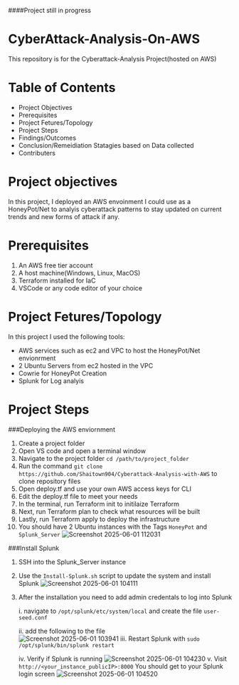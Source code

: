 ####Project still in progress
# CyberAttack-Analysis-On-AWS
This repository is for the Cyberattack-Analysis Project(hosted on AWS) 

# Table of Contents
  - Project Objectives
  - Prerequisites
  - Project Fetures/Topology
  - Project Steps
  - Findings/Outcomes
  - Conclusion/Remeidiation Statagies based on Data collected
  - Contributers

# Project objectives
In this project, I deployed an AWS envoinment I could use as a HoneyPot/Net to analyis cyberattack patterns to stay updated on current trends and new forms of attack if any.

# Prerequisites 
  1. An AWS free tier account
  2. A host machine(Windows, Linux, MacOS)
  3. Terraform installed for IaC
  4. VSCode or any code editor of your choice

# Project Fetures/Topology
In this project I used the following tools: 
  - AWS services such as ec2 and VPC to host the HoneyPot/Net envionrment
  - 2 Ubuntu Servers from ec2 hosted in the VPC
  - Cowrie for HoneyPot Creation
  - Splunk for Log analyis

# Project Steps

###Deploying the AWS enviornment
  1. Create a project folder
  2. Open VS code and open a terminal window
  3. Navigate to the project folder `cd /path/to/project_folder`
  4. Run the command `git clone https://github.com/Shaitown904/Cyberattack-Analysis-with-AWS` to clone repository files
  5. Open deploy.tf and use your own AWS access keys for CLI
  6. Edit the deploy.tf file to meet your needs
  7. In the terminal, run Terraform init to initilaize Terraform
  8. Next, run Terraform plan to check what resources will be built
  9. Lastly, run Terraform apply to deploy the infrastructure
  10. You should have 2 Ubuntu instances with the Tags `HoneyPot` and `Splunk_Server`
      ![Screenshot 2025-06-01 112031](https://github.com/user-attachments/assets/a8700ac8-1398-4649-9d53-661e2bf8238e)

###Install Splunk 
  1. SSH into the Splunk_Server instance
  2. Use the `Install-Splunk.sh` script to update the system and install Splunk
     ![Screenshot 2025-06-01 104111](https://github.com/user-attachments/assets/70f81a3d-fd7b-4a24-8cac-114910c12a7d)
  3. After the installation you need to add admin credentals to log into Splunk

     i. navigate to `/opt/splunk/etc/system/local` and create the file `user-seed.conf`

     ii. add the following to the file  
         ![Screenshot 2025-06-01 103941](https://github.com/user-attachments/assets/9f7e81ec-fc71-42f6-86dc-cc7c89d524cf)
     iii. Restart Splunk with `sudo /opt/splunk/bin/splunk restart`

     iv. Verify if Splunk is running
         ![Screenshot 2025-06-01 104230](https://github.com/user-attachments/assets/2bc16c5c-5975-4f57-8d10-5c995671374a)
     v. Visit `http://<your_instance_publicIP>:8000`
         You should get to your Splunk login screen
         ![Screenshot 2025-06-01 104520](https://github.com/user-attachments/assets/69db1620-e65f-4ab2-8f6e-0b2e925350a2)

         
